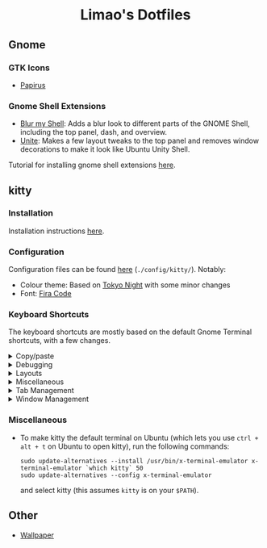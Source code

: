 <center>
    <h1>Limao's Dotfiles</h1>
</center>

## Gnome

### GTK Icons
- [Papirus](https://www.gnome-look.org/p/1166289)

### Gnome Shell Extensions
- [Blur my Shell](https://extensions.gnome.org/extension/3193/blur-my-shell/): Adds a blur look to different parts of the GNOME Shell, including the top panel, dash, and overview.
- [Unite](https://extensions.gnome.org/extension/1287/unite/): Makes a few layout tweaks to the top panel and removes window decorations to make it look like Ubuntu Unity Shell.

Tutorial for installing gnome shell extensions [here](https://itsfoss.com/gnome-shell-extensions/).

## kitty

### Installation
Installation instructions [here](https://sw.kovidgoyal.net/kitty/binary/). 

### Configuration
Configuration files can be found [here](/.config/kitty) (`./config/kitty/`). Notably:
- Colour theme: Based on [Tokyo Night](https://github.com/davidmathers/tokyo-night-kitty-theme) with some minor changes
- Font: [Fira Code](https://github.com/tonsky/FiraCode)

### Keyboard Shortcuts
The keyboard shortcuts are mostly based on the default Gnome Terminal shortcuts, with a few changes.

<details>
<summary>Copy/paste</summary>

| Action               | Shortcut           |
| -------------------- | ------------------ |
| Copy to clipboard    | `ctrl + shift + c` |
| Paste from clipboard | `ctrl + shift + v` |

</details>

<details>
<summary>Debugging</summary>

| Action            | Shortcut            |
| ----------------- | ------------------- |
| Open debug config | `ctrl + shift + f6` |

</details>

<details>
<summary>Layouts</summary>

| Action                | Shortcut           |
| --------------------- | ------------------ |
| Rotate to next layout | `ctrl + shift + r` |

</details>

<details>
<summary>Miscellaneous</summary>

| Action                     | Shortcut            |
| -------------------------- | ------------------- |
| Show kitty documentation   | `ctrl + shift + f1` |
| Edit kitty config file     | `ctrl + shift + f2` |
| (Re)load kitty config file | `ctrl + shift + f5` |

</details>

<details>
<summary>Tab Management</summary>

| Action                                    | Shortcut             |
| ----------------------------------------- | -------------------- |
| Switch to tab 1                           | `alt + 1`            |
| Switch to tab 2                           | `alt + 2`            |
| Switch to tab 3                           | `alt + 3`            |
| Switch to tab 4                           | `alt + 4`            |
| Switch to tab 5                           | `alt + 5`            |
| Switch to tab 6                           | `alt + 6`            |
| Switch to tab 7                           | `alt + 7`            |
| Switch to tab 8                           | `alt + 8`            |
| Switch to tab 9                           | `alt + 9`            |
| Switch to tab 10                          | `alt + 0`            |
| Close current tab                         | `ctrl + shift + q`   |
| Move current tab backward                 | `ctrl + shift + ,`   |
| Move current tab forward                  | `ctrl + shift + .`   |
| Open a new tab (in the current directory) | `ctrl + shift + t`   |
| Switch to the next tab                    | `ctrl + tab`         |
| Switch to the previous tab                | `ctrl + shift + tab` |

</details>

<details>
<summary>Window Management</summary>

| Action                                                      | Shortcut               |
| ----------------------------------------------------------- | ---------------------- |
| Switch to window 1                                          | `ctrl + shift + 1`     |
| Switch to window 2                                          | `ctrl + shift + 2`     |
| Switch to window 3                                          | `ctrl + shift + 3`     |
| Switch to window 4                                          | `ctrl + shift + 4`     |
| Switch to window 5                                          | `ctrl + shift + 5`     |
| Switch to window 6                                          | `ctrl + shift + 6`     |
| Switch to window 7                                          | `ctrl + shift + 7`     |
| Switch to window 8                                          | `ctrl + shift + 8`     |
| Switch to window 9                                          | `ctrl + shift + 9`     |
| Switch to window 10                                         | `ctrl + shift + 0`     |
| Decrease font size for all windows                          | `ctrl + shift + minus` |
| Increase font size for all windows                          | `ctrl + shift + plus`  |
| Move current window backward                                | `ctrl + shift + b`     |
| Move current window forward                                 | `ctrl + shift + f`     |
| Move current window to top                                  | ``ctrl + shift + ` ``  |
| Switch to the next window                                   | `ctrl + shift + l`     |
| Switch to the previous window                               | `ctrl + shift + h`     |
| Swap current window with another window (selected visually) | `ctrl + shift + f8`    |
| Close current window                                        | `ctrl + shift + w`     |
| Open a new window (in the current directory)                | `ctrl + shift + n`     |
| Toggle fullscreen                                           | `f11`                  |
| Make current window narrower                                | `ctrl + shift + left`  |
| Make current window wider                                   | `ctrl + shift + right` |
| Make current window taller                                  | `ctrl + shift + up`    |
| Make current window shorter                                 | `ctrl + shift + down`  |
| Reset window sizes to default                               | `ctrl + shift + home`  |

</details>

### Miscellaneous

- To make kitty the default terminal on Ubuntu (which lets you use `ctrl + alt + t` on Ubuntu to open kitty), run the following commands:
    ```
    sudo update-alternatives --install /usr/bin/x-terminal-emulator x-terminal-emulator `which kitty` 50
    sudo update-alternatives --config x-terminal-emulator
    ```
    and select kitty (this assumes `kitty` is on your `$PATH`).

## Other

- [Wallpaper](https://wall.alphacoders.com/big.php?i=569560)

